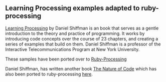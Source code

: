 ## Learning Processing examples adapted to ruby-processing ##

[Learning Processing][] by Daniel Shiffman is an  book that serves as a gentle introduction to 
the theory and practice of programming. It works by introducing code concepts 
over the course of 23 chapters, and creating a series of examples that build 
on them. Daniel Shiffman is a professor of the Interactive Telecommunications Program at New York University.



These samples have been ported over to [Ruby-Processing][]


Daniel Shiffman, has written another book [The Nature of Code][] which has also been ported to ruby-processing [here][].

[Learning Processing]:http://www.learningprocessing.com/
[Ruby-Processing]:http://wiki.github.com/jashkenas/ruby-processing
[The Nature of Code]:http://natureofcode.com/
[here]:https://github.com/pierre-pat/The-Nature-of-Code-Examples
